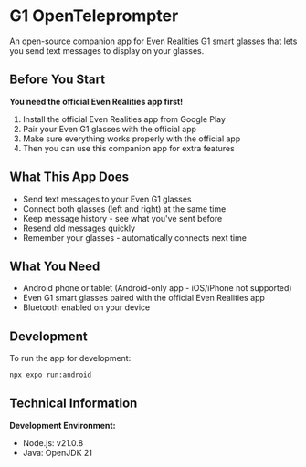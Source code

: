 # G1 OpenTeleprompter

An open-source companion app for Even Realities G1 smart glasses that lets you send text messages to display on your glasses.

## Before You Start

**You need the official Even Realities app first!**

1. Install the official Even Realities app from Google Play
2. Pair your Even G1 glasses with the official app
3. Make sure everything works properly with the official app
4. Then you can use this companion app for extra features

## What This App Does

- Send text messages to your Even G1 glasses
- Connect both glasses (left and right) at the same time
- Keep message history - see what you've sent before
- Resend old messages quickly
- Remember your glasses - automatically connects next time

## What You Need

- Android phone or tablet (Android-only app - iOS/iPhone not supported)
- Even G1 smart glasses paired with the official Even Realities app
- Bluetooth enabled on your device

## Development

To run the app for development:

```bash
npx expo run:android
```

## Technical Information

**Development Environment:**
- Node.js: v21.0.8
- Java: OpenJDK 21